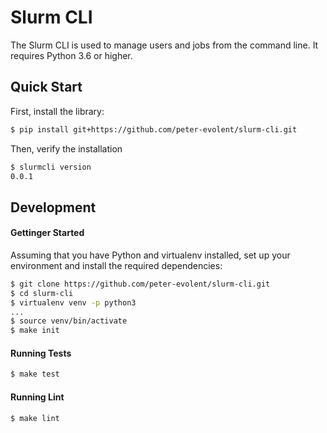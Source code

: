 Slurm CLI
=========

The Slurm CLI is used to manage users and jobs from the command line.
It requires Python 3.6 or higher.

## Quick Start

First, install the library:
```sh
$ pip install git+https://github.com/peter-evolent/slurm-cli.git
```

Then, verify the installation

```sh
$ slurmcli version
0.0.1
```

## Development

#### Gettinger Started

Assuming that you have Python and virtualenv installed, set up your environment and install the required dependencies:
```sh
$ git clone https://github.com/peter-evolent/slurm-cli.git
$ cd slurm-cli
$ virtualenv venv -p python3
...
$ source venv/bin/activate
$ make init
```

#### Running Tests

```sh
$ make test
```

#### Running Lint

```sh
$ make lint
```
